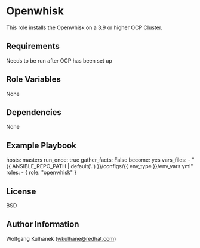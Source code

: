 Openwhisk
=========

This role installs the Openwhisk on a 3.9 or higher OCP Cluster.

Requirements
------------

Needs to be run after OCP has been set up

Role Variables
--------------

None

Dependencies
------------

None

Example Playbook
----------------

  hosts: masters
  run_once: true
  gather_facts: False
  become: yes
  vars_files:
    - "{{ ANSIBLE_REPO_PATH | default('.') }}/configs/{{ env_type }}/env_vars.yml"
  roles:
    - { role: "openwhisk" }

License
-------

BSD

Author Information
------------------

Wolfgang Kulhanek (wkulhane@redhat.com)
